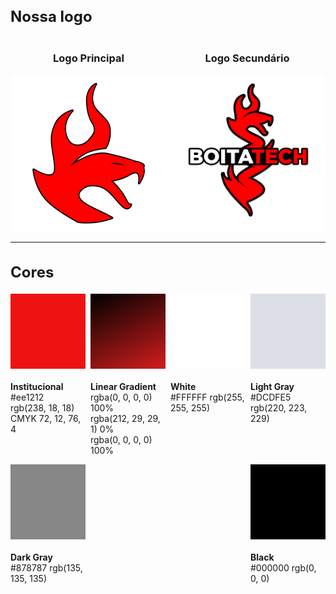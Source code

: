 <style>
    .media-kit-nossa-logo {
        display: flex;
        width: 100%;
        justify-content: space-between;
        align-items: flex-start;
        flex-wrap: wrap;
    }

    .media-kit-nossa-logo-title {
        font-size: 24px;
        line-geight: 150%;
    }

    .media-kit-colors-list {
        flex-wrap: wrap;
        display: flex;
        align-items: flex-start;
        justify-content: space-between;
    }

    .media-kit-colors-item {
        width: 120px;
    }

    .media-kit-colors-item-bg {
        width: 120px;
        height: 120px;
        margin-bottom: 20px;
    }
</style>

<h2 class="media-kit-nossa-logo-title">Nossa logo</h2>

<div class="media-kit-nossa-logo">
    <div align="center">
        <h3>Logo Principal</h3>
        <img src='images/logos/logo.png' width="250" height="250">
    </div>
        <div align="center">
        <h3>Logo Secundário</h3>
        <img src='images/logos/logo_alt.png' width="250" height="250">
    </div>
</div>

<hr>

<h2 class="media-kit-nossa-logo-title">Cores</h2>
<div class="media-kit-colors-list">
    <div class="media-kit-colors-item">
        <div class="media-kit-colors-item-bg" style="background: rgb(238, 18, 18);"></div>
        <div class="media-kit-colors-item-info">
            <p>
                <strong>Institucional</strong>
                <br>
                #ee1212
                <br>
                rgb(238, 18, 18)
                <br>
                CMYK 72, 12, 76, 4
            </p>
        </div>
    </div>
    <div class="media-kit-colors-item">
        <div class="media-kit-colors-item-bg" style="background: linear-gradient(335.16deg, rgba(0, 0, 0, 1) 0%, rgba(212, 29, 29, 1) 0%, rgba(0, 0, 0, 1) 100%);"></div>
        <div class="media-kit-colors-item-info">
            <p>
                <strong>Linear Gradient</strong>
                <br>
                rgba(0, 0, 0, 0) 100%
                <br>
                rgba(212, 29, 29, 1) 0%
                <br>
                rgba(0, 0, 0, 0) 100%
            </p>
        </div>
    </div>
    <div class="media-kit-colors-item">
        <div class="media-kit-colors-item-bg" style="background: rgb(255, 255, 255);"></div>
        <div class="media-kit-colors-item-info">
            <p>
                <strong>White</strong>
                <br>
                #FFFFFF
                rgb(255, 255, 255)
            </p>
        </div>
    </div>
    <div class="media-kit-colors-item">
        <div class="media-kit-colors-item-bg" style="background: rgb(220, 223, 230);"></div>
        <div class="media-kit-colors-item-info">
        <p>
            <strong>Light Gray</strong>
            <br>
            #DCDFE5
            rgb(220, 223, 229)
        </p>
        </div>
    </div>
    <div class="media-kit-colors-item">
        <div class="media-kit-colors-item-bg" style="background: rgb(135, 135, 135);"></div>
        <div class="media-kit-colors-item-info">
        <p>
            <strong>Dark Gray</strong>
            <br>
            #878787
            rgb(135, 135, 135)
        </p>
        </div>
    </div>
    <div class="media-kit-colors-item">
        <div class="media-kit-colors-item-bg" style="background: rgb(0, 0, 0);"></div>
    <div class="media-kit-colors-item-info">
        <p>
            <strong>Black</strong>
            <br>
            #000000
            rgb(0, 0, 0)
        </p>
        </div>
    </div>
</div>